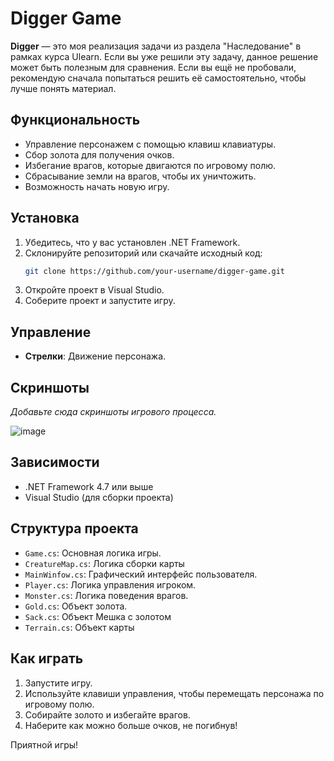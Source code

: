# Digger Game

**Digger** — это моя реализация задачи из раздела "Наследование" в рамках курса Ulearn. Если вы уже решили эту задачу, данное решение может быть полезным для сравнения. 
Если вы ещё не пробовали, рекомендую сначала попытаться решить её самостоятельно, чтобы лучше понять материал.

## Функциональность

- Управление персонажем с помощью клавиш клавиатуры.
- Сбор золота для получения очков.
- Избегание врагов, которые двигаются по игровому полю.
- Сбрасывание земли на врагов, чтобы их уничтожить.
- Возможность начать новую игру.

## Установка

1. Убедитесь, что у вас установлен .NET Framework.
2. Склонируйте репозиторий или скачайте исходный код:
   ```bash
   git clone https://github.com/your-username/digger-game.git
   ```
3. Откройте проект в Visual Studio.
4. Соберите проект и запустите игру.

## Управление

- **Стрелки**: Движение персонажа.

## Скриншоты

_Добавьте сюда скриншоты игрового процесса._

![image](https://github.com/user-attachments/assets/f63ca99b-69c6-4a74-8e8c-72068f8c9671)

## Зависимости

- .NET Framework 4.7 или выше
- Visual Studio (для сборки проекта)

## Структура проекта

- `Game.cs`: Основная логика игры.
- `CreatureMap.cs`: Логика сборки карты
- `MainWinfow.cs`: Графический интерфейс пользователя.
- `Player.cs`: Логика управления игроком.
- `Monster.cs`: Логика поведения врагов.
- `Gold.cs`: Объект золота.
- `Sack.cs`: Объект Мешка с золотом
- `Terrain.cs`: Объект карты

## Как играть

1. Запустите игру.
2. Используйте клавиши управления, чтобы перемещать персонажа по игровому полю.
3. Собирайте золото и избегайте врагов.
4. Наберите как можно больше очков, не погибнув!

Приятной игры!

